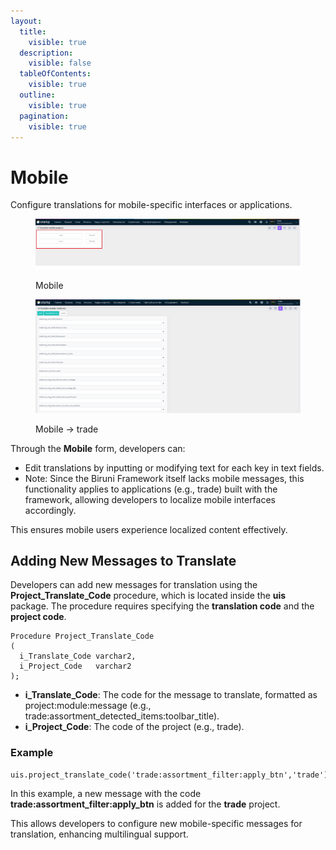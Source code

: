 ```yaml
---
layout:
  title:
    visible: true
  description:
    visible: false
  tableOfContents:
    visible: true
  outline:
    visible: true
  pagination:
    visible: true
---
```


# Mobile

Configure translations for mobile-specific interfaces or applications.

<figure><img src="../../.gitbook/assets/dev-module/mobile-projects.png" alt=""><figcaption><p>Mobile</p></figcaption></figure>

<figure><img src="../../.gitbook/assets/dev-module/mobile-trade.png" alt=""><figcaption><p>Mobile -> trade</p></figcaption></figure>

Through the **Mobile** form, developers can:

* Edit translations by inputting or modifying text for each key in text fields.
* Note: Since the Biruni Framework itself lacks mobile messages, this functionality applies to applications (e.g., trade) built with the framework, allowing developers to localize mobile interfaces accordingly.

This ensures mobile users experience localized content effectively.

## **Adding New Messages to Translate**

Developers can add new messages for translation using the **Project\_Translate\_Code** procedure, which is located inside the **uis** package. The procedure requires specifying the **translation code** and the **project code**.

```plsql
Procedure Project_Translate_Code
(
  i_Translate_Code varchar2,
  i_Project_Code   varchar2
);
```

* **i\_Translate\_Code**: The code for the message to translate, formatted as project:module:message (e.g., trade:assortment\_detected\_items:toolbar\_title).
* **i\_Project\_Code**: The code of the project (e.g., trade).

### **Example**

```plsql
uis.project_translate_code('trade:assortment_filter:apply_btn','trade');
```

In this example, a new message with the code **trade:assortment\_filter:apply\_btn** is added for the **trade** project.

This allows developers to configure new mobile-specific messages for translation, enhancing multilingual support.
